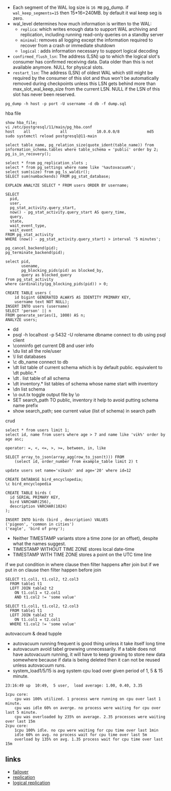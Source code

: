
* Each segment of the WAL log size is `16 MB`
pg_dump. if` wal_keep_segments=15` then 15*16=240MB. by default it wal keep seg is zero.
* wal_level determines how much information is written to the WAL: 
  * `replica`: which writes enough data to support WAL archiving and replication, including running read-only queries on a standby server
  * `minimal`:  removes all logging except the information required to recover from a crash or immediate shutdown
  * `logical` : adds information necessary to support logical decoding
* `confirmed_flush_lsn`: The address (LSN) up to which the logical slot's consumer has confirmed receiving data. Data older than this is not available anymore. NULL for physical slots.
* `restart_lsn`: The address (LSN) of oldest WAL which still might be required by the consumer of this slot and thus won't be automatically removed during checkpoints unless this LSN gets behind more than max_slot_wal_keep_size from the current LSN. NULL if the LSN of this slot has never been reserved.


```
pg_dump -h host -p port -U username -d db -f dump.sql
```

hba file
```
show hba_file;
vi /etc/postgresql/11/main/pg_hba.conf
host    all             all             10.0.0.0/8            md5
sudo systemctl reload postgresql@11-main

select table_name, pg_relation_size(quote_ident(table_name)) from information_schema.tables where table_schema = 'public' order by 2;
pg_is_in_recovery();

select * from pg_replication_slots ;
select * from pg_settings where name like '%autovacuum%';
select sum(size) from pg_ls_waldir();
SELECT sum(numbackends) FROM pg_stat_database;

EXPLAIN ANALYZE SELECT * FROM users ORDER BY username;
```

```
SELECT
  pid,
  user,
  pg_stat_activity.query_start,
  now() - pg_stat_activity.query_start AS query_time,
  query,
  state,
  wait_event_type,
  wait_event
FROM pg_stat_activity
WHERE (now() - pg_stat_activity.query_start) > interval '5 minutes';

pg_cancel_backend(pid);
pg_terminate_backend(pid);
```

```
select pid, 
       usename, 
       pg_blocking_pids(pid) as blocked_by, 
       query as blocked_query
from pg_stat_activity
where cardinality(pg_blocking_pids(pid)) > 0;
```

```
CREATE TABLE users (
    id bigint GENERATED ALWAYS AS IDENTITY PRIMARY KEY,
    username text NOT NULL);
INSERT INTO users (username)
SELECT 'person' || n
FROM generate_series(1, 1000) AS n;
ANALYZE users;
```



* dd
* psql -h localhost -p 5432 -U rolename dbname connect to db using psql client
* \conninfo get current DB and user info
* \du list all the role/user
* \l list databases
* \c db_name connect to db
* \dt list table of current schema which is by default public. equivalent to \dt public.*
* \dt *.* list table of all schema
* \dt inventory.* list tables of schema whose name start with inventory
* \dn list schema
* \o out.tx toggle output file by \o
* SET search_path TO public, inventory  it help to avoid putting schema name prefix
* show search_path; see current value (list of schema) in search path


crud
```
select * from users limit 1;
select id, name from users where age > 7 and name like 'vik%' order by age asc;

operator: =, <, <=, >, >=, between, in, like 

SELECT array_to_json(array_agg(row_to_json(t))) FROM 
    (select id, order_number from example_table limit 2) t
```

```
update users set name='vikash' and age='20' where id=12
```

```
CREATE DATABASE bird_encyclopedia;
\c bird_encyclopedia

CREATE TABLE birds (
  id SERIAL PRIMARY KEY,
  bird VARCHAR(256),
  description VARCHAR(1024)
);

INSERT INTO birds (bird , description) VALUES 
('pigeon', 'common in cities')
('eagle', 'bird of prey');
```

* Neither TIMESTAMP variants store a time zone (or an offset), despite what the names suggest.
* TIMESTAMP WITHOUT TIME ZONE stores local date-time
* TIMESTAMP WITH TIME ZONE stores a point on the UTC time line


if we put condition in where clause then filter happens after join but if we put in on clause then filter happen before join
```
SELECT t1.col1, t1.col2, t2.col3
  FROM table1 t1
  LEFT JOIN table2 t2
    ON t1.col1 = t2.col1
    AND t1.col2 != 'some value'
    
SELECT t1.col1, t1.col2, t2.col3
  FROM table1 t1
  LEFT JOIN table2 t2
    ON t1.col1 = t2.col1
  WHERE t1.col2 != 'some value'    
```
autovaccum & dead tupple

* autovacuum running frequent is good thing unless it take itself long time
* autovacuum avoid tabel growwing unnecessarily. If a table does not have autovacuum running, it will have to keep growing to store new data somewhere because if data is being deleted then it can not be reused unless autovacuum runs.
* system_load1/5/15 is avg system cpu load over given period of 1, 5 & 15 minute.

```
23:16:49 up  10:49,  5 user,  load average: 1.00, 0.40, 3.35

1cpu core: 
    cpu was 100% utilized. 1 process were running on cpu over last 1 minute.
    cpu was idle 60% on averge. no process were waiting for cpu over last 5 minute.
    cpu was overloaded by 235% on average. 2.35 processes were waiting over last 15m
2cpu core: 
    1cpu 100% idle. no cpu were waiting for cpu time over last 1min
    idle 60% on avg. no process wait for cpu time over last 5m
    overload by 135% on avg. 1.35 process wait for cpu time over last 15m
```

## links
* [failover](https://severalnines.com/blog/failover-postgresql-replication-101)
* [replication](https://severalnines.com/blog/postgresql-streaming-replication-deep-dive)
* [logical replication](https://severalnines.com/blog/overview-logical-replication-postgresql)